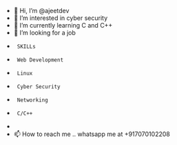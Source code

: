 - 👋 Hi, I’m @ajeetdev
- 👀 I’m interested in cyber security
- 🌱 I’m currently learning C and C++
- 💞️ I’m looking for a job
-      SKILLs
-      Web Development
-      Linux
-      Cyber Security
-      Networking
-      C/C++
-      
- 📫 How to reach me .. whatsapp me at +917070102208
<!---
ajeetdev/ajeetdev is a ✨ special ✨ repository because its `README.md` (this file) appears on your GitHub profile.
You can click the Preview link to take a look at your changes.
--->
